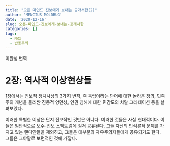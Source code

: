 ```yaml
---
title: "오픈 마인드 진보에게 보내는 공개서한(2)"
author: 'MENCIUS MOLDBUG'
date: '2020-12-16'
slug: 오픈-마인드-진보에게-보내는-공개서한
categories: []
tags:
  - NRx
  - 반동주의
---
```

미완성 번역

# 2장: 역사적 이상현상들

[1장](https://www.lvmb.xyz/post/2020-12-16-%EC%98%A4%ED%94%88/)에서는 진보적 정치사상의 3가지 변칙, 즉 독립이라는 단어에 대한 놀라운 정의, 민족주의 개념을 둘러싼 진동적 양면성, 인권 침해에 대한 민감도의 치랄 그라데이션 등을 살펴보았다.

이러한 특별한 이상은 단지 진보적인 것만은 아니다. 이러한 것들은 사실 현대적이다. 이들은 일반적으로 보수-진보 스펙트럼에 걸쳐 공유된다. 그들 자신의 인식론적 문제를 가지고 있는 랜디안들을 제외하고, 그들은 대부분의 자유주의자들에게 공유되기도 한다. 그들은 그야말로 보편적인 것에 가깝다.